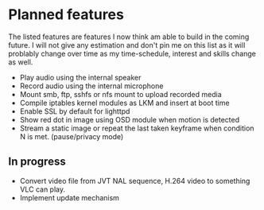 # Planned features

The listed features are features I now think am able to build in the coming future.
I will not give any estimation and don't pin me on this list as it will problably change over time as my time-schedule,
interest and skills change as well.


- Play audio using the internal speaker
- Record audio using the internal microphone
- Mount smb, ftp, sshfs or nfs mount to upload recorded media
- Compile iptables kernel modules as LKM and insert at boot time
- Enable SSL by default for lighttpd
- Show red dot in image using OSD module when motion is detected
- Stream a static image or repeat the last taken keyframe when condition N is met. (pause/privacy mode)

## In progress

- Convert video file from JVT NAL sequence, H.264 video to something VLC can play.
- Implement update mechanism





